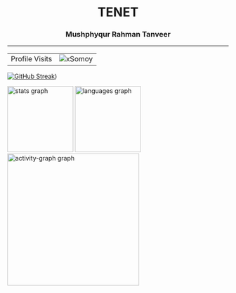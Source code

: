 <!-- Title  -->
<h1 align="center">TENET</h1>


<h3 align="center">Mushphyqur Rahman Tanveer</h3>
<hr/>


<!-- visitor counter -->

<table aligh="center">
  <tr>
    <td>Profile Visits</td>
    <td alight="center" ><img src="https://profile-counter.glitch.me/xsomoy/count.svg" alt="xSomoy" /></td>
  </tr>
</table>

<!-- Streak -->
<!-- [![GitHub Streak](https://github-readme-streak-stats-flax-pi.vercel.app?user=xsomoy&theme=github-dark)](https://github-readme-streak-stats-flax-pi.vercel.app/demo/) -->
[![GitHub Streak](https://tenets-github-readme-streak-stats.vercel.app?user=xsomoy&theme=github-dark)](https://tenets-github-readme-streak-stats.vercel.app/demo/))

<!-- [![GitHub Streak](https://tenets-github-readme-streak-stats.vercel.app?user=xsomoy&theme=tokyonight)](https://tenets-github-readme-streak-stats.vercel.app/demo/) -->
<!--[![GitHub Streak](https://tenets-github-readme-streak-stats.vercel.app?user=xsomoy&theme=neon)](https://tenets-github-readme-streak-stats.vercel.app/demo/)]

<div align="left">
<!-- Status -->
  
  <img src="https://github-readme-stats.vercel.app/api?username=xsomoy&hide_title=false&hide_rank=false&show_icons=true&include_all_commits=true&count_private=true&disable_animations=false&theme=github_dark&locale=en&hide_border=false&order=1" height="150" alt="stats graph"  />

  <!-- Most Used Language -->
 
 <img src="https://github-readme-stats.vercel.app/api/top-langs?username=xsomoy&locale=en&hide_title=false&layout=compact&card_width=320&langs_count=5&theme=github_dark&hide_border=false&order=2" height="150" alt="languages graph"  />
 
  <!-- Trophy  -->
 
  <!-- <img src="https://github-profile-trophy.vercel.app?username=xsomoy&theme=matrix&column=-1&row=1&margin-w=8&margin-h=8&no-bg=false&no-frame=false&order=4" height="150" alt="trophy graph"  /> -->
 
  <!-- Activity Graph  -->

 <img src="https://github-readme-activity-graph.vercel.app/graph?username=xsomoy&radius=16&theme=gotham&area=true&order=5&custom_title=Activity" height="300" alt="activity-graph graph" />

